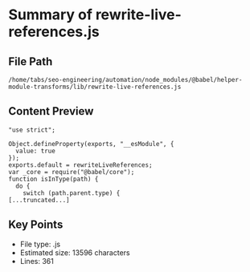 # Summary of rewrite-live-references.js
  
## File Path
`/home/tabs/seo-engineering/automation/node_modules/@babel/helper-module-transforms/lib/rewrite-live-references.js`

## Content Preview
```
"use strict";

Object.defineProperty(exports, "__esModule", {
  value: true
});
exports.default = rewriteLiveReferences;
var _core = require("@babel/core");
function isInType(path) {
  do {
    switch (path.parent.type) {
[...truncated...]
```

## Key Points
- File type: .js
- Estimated size: 13596 characters
- Lines: 361
